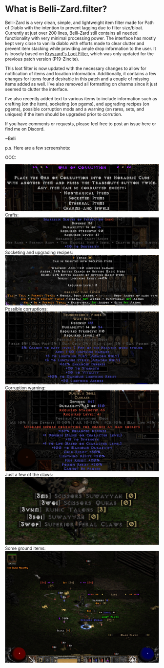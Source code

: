 # What is Belli-Zard.filter?

Belli-Zard is a very clean, simple, and lightweight item filter made for Path of Diablo with the intention to prevent lagging due to filter size/bloat.  Currently at just over 200 lines, Belli-Zard still contains all needed functionality with very minimal processing power.  The interface has mostly kept very close to vanilla diablo with efforts made to clear clutter and prevent item stacking while providing ample drop information to the user.  It is loosely based on <a href="https://www.reddit.com/r/pathofdiablo/comments/g33v35/kryszards_loot_filter_completly_new_one/">Kryszard's Loot Filter</a>, which was only updated for the previous patch version (P19-Zincite).  

This loot filter is now updated with the necessary changes to allow for notification of items and location information.  Additionally, it contains a few changes for items found desirable in this patch and a couple of missing items added as well.  I've also removed all formatting on charms since it just seemed to clutter the interface.

I've also recently added text to various items to include information such as crafting (on the item), socketing (on pgems), and upgrading recipes (on pgems), possible corruption mods and a warning (on rares, sets, and uniques) if the item should be upgraded prior to corrution.

If you have comments or requests, please feel free to post an issue here or find me on Discord.

~Belli

p.s. Here are a few screenshots:

OOC:

<img src="https://github.com/pod-belli/pod/blob/main/images/OOC.PNG">
Crafts:

<img src="https://github.com/pod-belli/pod/blob/main/images/crafts.PNG">
Socketing and upgrading recipes:

<img src="https://github.com/pod-belli/pod/blob/main/images/p%20top.PNG">
Possible corruptions:

<img src="https://github.com/pod-belli/pod/blob/main/images/posscorrupt.PNG">
Corruption warning:

<img src="https://github.com/pod-belli/pod/blob/main/images/corruptWarning.PNG">
Just a few of the claws:

<img src="https://github.com/pod-belli/pod/blob/main/images/claws.PNG">
Some ground items:

<img src="https://github.com/pod-belli/pod/blob/main/images/grounditems.PNG">

